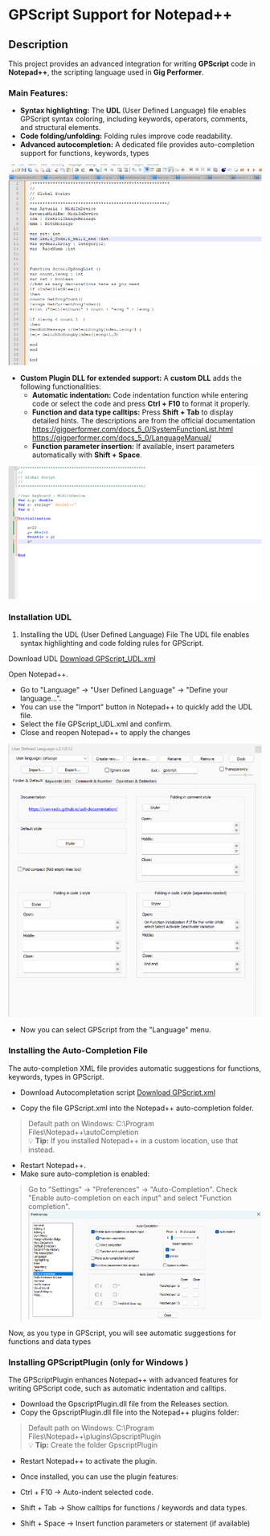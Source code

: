 # GPScript Support for Notepad++

##  Description 
This project provides an advanced integration for writing **GPScript** code in **Notepad++**, the scripting language used in **Gig Performer**.

### Main Features:
- **Syntax highlighting:** The **UDL** (User Defined Language) file enables GPScript syntax coloring, including keywords, operators, comments, and structural elements.
- **Code folding/unfolding:** Folding rules improve code readability.
- **Advanced autocompletion:** A dedicated file provides auto-completion support for functions, keywords, types

![Autoidentation](https://github.com/DomenicoPatella/GPScriptNotepad/blob/main/Gif/Notepad_1.gif)

  
- **Custom Plugin DLL for extended support:** A **custom DLL** adds the following functionalities:
  - **Automatic indentation:** Code indentation function while entering code or select the code and press **Ctrl + F10** to format it properly.
  - **Function and data type calltips:** Press **Shift + Tab** to display detailed hints. The descriptions are from the official documentation 
       https://gigperformer.com/docs_5_0/SystemFunctionList.html
       https://gigperformer.com/docs_5_0/LanguageManual/
  - **Function parameter insertion:** If available, insert parameters automatically with **Shift + Space**.


![Calltips](https://github.com/DomenicoPatella/GPScriptNotepad/blob/main/Gif/Notepad_4.gif)

### Installation UDL 

1. Installing the UDL (User Defined Language) File
The UDL file enables syntax highlighting and code folding rules for GPScript.


Download UDL 
[Download GPScript_UDL.xml](https://github.com/DomenicoPatella/GPScriptNotepad/blob/main/Notepad%2B%2B/gpscript_udl.xml)

Open Notepad++.
- Go to "Language" → "User Defined Language" → "Define your language...".
- You can use the "Import" button in Notepad++ to quickly add the UDL file.
- Select the file GPScript_UDL.xml and confirm.
- Close and reopen Notepad++ to apply the changes

 ![screen](https://github.com/DomenicoPatella/GPScriptNotepad/blob/main/Gif/UDL.png)
 
- Now you can select GPScript from the "Language" menu.

### Installing the Auto-Completion File
The auto-completion XML file provides automatic suggestions for functions, keywords, types in GPScript.

- Download Autocompletation script
[Download GPScript.xml](https://github.com/DomenicoPatella/GPScriptNotepad/blob/main/Notepad%2B%2B/autoCompletion/gpscript.xml)

- Copy the file GPScript.xml into the Notepad++ auto-completion folder.
> Default path on Windows: C:\Program Files\Notepad++\autoCompletion\
> 💡 **Tip:**  If you installed Notepad++ in a custom location, use that instead.


- Restart Notepad++.
- Make sure auto-completion is enabled:
> Go to "Settings" → "Preferences" → "Auto-Completion".
> Check "Enable auto-completion on each input" and select "Function completion".
![screen](https://github.com/DomenicoPatella/GPScriptNotepad/blob/main/Gif/Autcompletion.png)

Now, as you type in GPScript, you will see automatic suggestions for functions and data types

### Installing GPScriptPlugin  (only for Windows )
The GPScriptPlugin enhances Notepad++ with advanced features for writing GPScript code, such as automatic indentation and calltips.

- Download the GpscriptPlugin.dll file from the Releases section.
- Copy the GpscriptPlugin.dll file into the Notepad++ plugins folder:
>Default path on Windows: C:\Program Files\Notepad++\plugins\GpscriptPlugin\
> 💡 **Tip:**  Create the folder GpscriptPlugin
- Restart Notepad++ to activate the plugin.
- Once installed, you can use the plugin features:

- Ctrl + F10 → Auto-indent selected code.
- Shift + Tab → Show calltips for functions / keywords and data types.
- Shift + Space → Insert function parameters or statement (if available)
  
